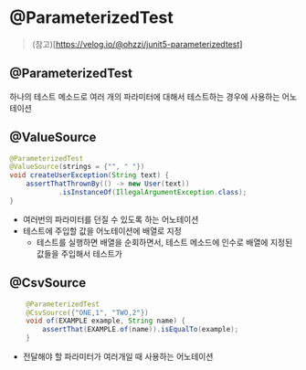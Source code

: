 # @ParameterizedTest
> (참고)[https://velog.io/@ohzzi/junit5-parameterizedtest]
## @ParameterizedTest

하나의 테스트 메소드로 여러 개의 파라미터에 대해서 테스트하는 경우에 사용하는 어노테이션

## @ValueSource
```java
@ParameterizedTest
@ValueSource(strings = {"", " "})
void createUserException(String text) {
    assertThatThrownBy(() -> new User(text))
            .isInstanceOf(IllegalArgumentException.class);
}
```
- 여러번의 파라미터를 던질 수 있도록 하는 어노테이션
- 테스트에 주입할 값을 어노테이션에 배열로 지정
    - 테스트를 실행하면 배열을 순회하면서, 테스트 메소드에 인수로 배열에 지정된 값들을 주입해서 테스트가


## @CsvSource
```java
    @ParameterizedTest
    @CsvSource({"ONE,1", "TWO,2"})
    void of(EXAMPLE example, String name) {
        assertThat(EXAMPLE.of(name)).isEqualTo(example);
    }
```
- 전달해야 할 파라미터가 여러개일 때 사용하는 어노테이션
